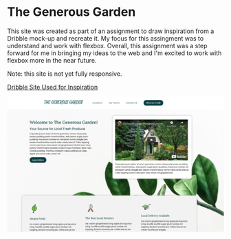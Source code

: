 # The Generous Garden

This site was created as part of an assignment to draw inspiration from a Dribble mock-up and recreate it. My focus for this assingment was to understand and work with flexbox. Overall, this assignment was a step forward for me in bringing my ideas to the web and I'm excited to work with flexbox more in the near future.

Note: this site is not yet fully responsive.

[Dribble Site Used for Inspiration](https://dribbble.com/shots/15695214--Atmental-Coaching-Landing-Page)

![Screenshot of the site](images/readme-image.png)